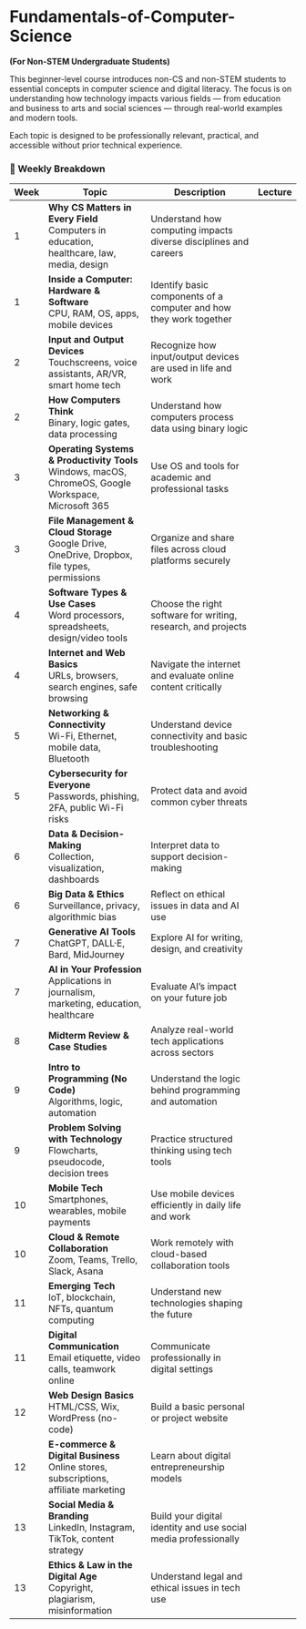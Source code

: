 # Fundamentals-of-Computer-Science
**(For Non-STEM Undergraduate Students)**

This beginner-level course introduces non-CS and non-STEM students to essential concepts in computer science and digital literacy. The focus is on understanding how technology impacts various fields — from education and business to arts and social sciences — through real-world examples and modern tools.

Each topic is designed to be professionally relevant, practical, and accessible without prior technical experience.

### 🧭 Weekly Breakdown

| Week | Topic | Description | Lecture |
|------|-------|-------------|------------------|
| 1 | **Why CS Matters in Every Field**<br>Computers in education, healthcare, law, media, design | Understand how computing impacts diverse disciplines and careers |
| 1 | **Inside a Computer: Hardware & Software**<br>CPU, RAM, OS, apps, mobile devices | Identify basic components of a computer and how they work together |
| 2 | **Input and Output Devices**<br>Touchscreens, voice assistants, AR/VR, smart home tech | Recognize how input/output devices are used in life and work |
| 2 | **How Computers Think**<br>Binary, logic gates, data processing | Understand how computers process data using binary logic |
| 3 | **Operating Systems & Productivity Tools**<br>Windows, macOS, ChromeOS, Google Workspace, Microsoft 365 | Use OS and tools for academic and professional tasks |
| 3 | **File Management & Cloud Storage**<br>Google Drive, OneDrive, Dropbox, file types, permissions | Organize and share files across cloud platforms securely |
| 4 | **Software Types & Use Cases**<br>Word processors, spreadsheets, design/video tools | Choose the right software for writing, research, and projects |
| 4 | **Internet and Web Basics**<br>URLs, browsers, search engines, safe browsing | Navigate the internet and evaluate online content critically |
| 5 | **Networking & Connectivity**<br>Wi-Fi, Ethernet, mobile data, Bluetooth | Understand device connectivity and basic troubleshooting |
| 5 | **Cybersecurity for Everyone**<br>Passwords, phishing, 2FA, public Wi-Fi risks | Protect data and avoid common cyber threats |
| 6 | **Data & Decision-Making**<br>Collection, visualization, dashboards | Interpret data to support decision-making |
| 6 | **Big Data & Ethics**<br>Surveillance, privacy, algorithmic bias | Reflect on ethical issues in data and AI use |
| 7 | **Generative AI Tools**<br>ChatGPT, DALL·E, Bard, MidJourney | Explore AI for writing, design, and creativity |
| 7 | **AI in Your Profession**<br>Applications in journalism, marketing, education, healthcare | Evaluate AI’s impact on your future job |
| 8 | **Midterm Review & Case Studies** | Analyze real-world tech applications across sectors |
| 9 | **Intro to Programming (No Code)**<br>Algorithms, logic, automation | Understand the logic behind programming and automation |
| 9 | **Problem Solving with Technology**<br>Flowcharts, pseudocode, decision trees | Practice structured thinking using tech tools |
| 10 | **Mobile Tech**<br>Smartphones, wearables, mobile payments | Use mobile devices efficiently in daily life and work |
| 10 | **Cloud & Remote Collaboration**<br>Zoom, Teams, Trello, Slack, Asana | Work remotely with cloud-based collaboration tools |
| 11 | **Emerging Tech**<br>IoT, blockchain, NFTs, quantum computing | Understand new technologies shaping the future |
| 11 | **Digital Communication**<br>Email etiquette, video calls, teamwork online | Communicate professionally in digital settings |
| 12 | **Web Design Basics**<br>HTML/CSS, Wix, WordPress (no-code) | Build a basic personal or project website |
| 12 | **E-commerce & Digital Business**<br>Online stores, subscriptions, affiliate marketing | Learn about digital entrepreneurship models |
| 13 | **Social Media & Branding**<br>LinkedIn, Instagram, TikTok, content strategy | Build your digital identity and use social media professionally |
| 13 | **Ethics & Law in the Digital Age**<br>Copyright, plagiarism, misinformation | Understand legal and ethical issues in tech use |


